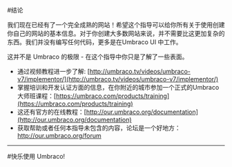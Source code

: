 #结论

我们现在已经有了一个完全成熟的网站！希望这个指导可以给你所有关于使用创建你自己的网站的基本信息。对于你创建大多数网站来说，并不需要比这更加复杂的东西。我们并没有编写任何代码，更多是在Umbraco UI 中工作。

这并不是 Umbraco 的极限 - 在这个指导中你只是了解了一些表面。

*    通过视频教程进一步了解: [http://umbraco.tv/videos/umbraco-v7/implementor/](http://umbraco.tv/videos/umbraco-v7/implementor/)
*    掌握培训和开发认证方面的信息，在你附近的城市参加一个正式的Umbraco大师班课程：[https://umbraco.com/products/training](https://umbraco.com/products/training)
*    这还有官方的在线教程：[http://our.umbraco.org/documentation](http://our.umbraco.org/documentation) 
*    获取帮助或者任何本指导未包含的内容，论坛是一个好地方：[http://our.umbraco.org/forum ](http://our.umbraco.org/forum )

---
#快乐使用 Umbraco!
